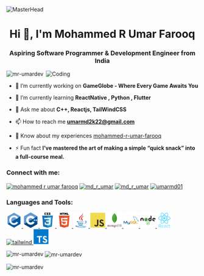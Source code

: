 ![MasterHead](https://as1.ftcdn.net/v2/jpg/03/52/39/00/1000_F_352390061_Bem8aYkzfGhIObTC4fXhf0PmKQjWM1wN.jpg)
<h1 align="center">Hi 👋, I'm Mohammed R Umar Farooq</h1>
<h3 align="center">Aspiring Software Programmer & Development Engineer from India</h3>
<img align="right" alt="Coding" width="400" src="https://media1.giphy.com/media/RbDKaczqWovIugyJmW/giphy.gif">

<p align="left"> <img src="https://komarev.com/ghpvc/?username=mr-umardev&label=Profile%20views&color=0e75b6&style=flat" alt="mr-umardev" /> </p>

- 🔭 I’m currently working on **GameGlobe - Where Every Game Awaits You**

- 🌱 I’m currently learning **ReactNative , Python , Flutter**

- 💬 Ask me about **C++, Reactjs, TailWindCSS**

- 📫 How to reach me **umarmd2k22@gmail.com**

- 📄 Know about my experiences [mohammed-r-umar-farooq](https://www.linkedin.com/in/mohammed-r-umar-farooq/)

- ⚡ Fun fact **I’ve mastered the art of making a simple “quick snack” into a full-course meal.**

<h3 align="left">Connect with me:</h3>
<p align="left">
<a href="https://linkedin.com/in/mohammed r umar farooq" target="blank"><img align="center" src="https://raw.githubusercontent.com/rahuldkjain/github-profile-readme-generator/master/src/images/icons/Social/linked-in-alt.svg" alt="mohammed r umar farooq" height="30" width="40" /></a>
<a href="https://www.codechef.com/users/md_r_umar" target="blank"><img align="center" src="https://cdn.jsdelivr.net/npm/simple-icons@3.1.0/icons/codechef.svg" alt="md_r_umar" height="30" width="40" /></a>
<a href="https://www.leetcode.com/md_r_umar" target="blank"><img align="center" src="https://raw.githubusercontent.com/rahuldkjain/github-profile-readme-generator/master/src/images/icons/Social/leet-code.svg" alt="md_r_umar" height="30" width="40" /></a>
<a href="https://auth.geeksforgeeks.org/user/umarmd01" target="blank"><img align="center" src="https://raw.githubusercontent.com/rahuldkjain/github-profile-readme-generator/master/src/images/icons/Social/geeks-for-geeks.svg" alt="umarmd01" height="30" width="40" /></a>
</p>

<h3 align="left">Languages and Tools:</h3>
<p align="left"> <a href="https://www.cprogramming.com/" target="_blank" rel="noreferrer"> <img src="https://raw.githubusercontent.com/devicons/devicon/master/icons/c/c-original.svg" alt="c" width="40" height="40"/> </a> <a href="https://www.w3schools.com/cpp/" target="_blank" rel="noreferrer"> <img src="https://raw.githubusercontent.com/devicons/devicon/master/icons/cplusplus/cplusplus-original.svg" alt="cplusplus" width="40" height="40"/> </a> <a href="https://www.w3schools.com/css/" target="_blank" rel="noreferrer"> <img src="https://raw.githubusercontent.com/devicons/devicon/master/icons/css3/css3-original-wordmark.svg" alt="css3" width="40" height="40"/> </a> <a href="https://www.w3.org/html/" target="_blank" rel="noreferrer"> <img src="https://raw.githubusercontent.com/devicons/devicon/master/icons/html5/html5-original-wordmark.svg" alt="html5" width="40" height="40"/> </a> <a href="https://www.java.com" target="_blank" rel="noreferrer"> <img src="https://raw.githubusercontent.com/devicons/devicon/master/icons/java/java-original.svg" alt="java" width="40" height="40"/> </a> <a href="https://developer.mozilla.org/en-US/docs/Web/JavaScript" target="_blank" rel="noreferrer"> <img src="https://raw.githubusercontent.com/devicons/devicon/master/icons/javascript/javascript-original.svg" alt="javascript" width="40" height="40"/> </a> <a href="https://www.mongodb.com/" target="_blank" rel="noreferrer"> <img src="https://raw.githubusercontent.com/devicons/devicon/master/icons/mongodb/mongodb-original-wordmark.svg" alt="mongodb" width="40" height="40"/> </a> <a href="https://www.mysql.com/" target="_blank" rel="noreferrer"> <img src="https://raw.githubusercontent.com/devicons/devicon/master/icons/mysql/mysql-original-wordmark.svg" alt="mysql" width="40" height="40"/> </a> <a href="https://nodejs.org" target="_blank" rel="noreferrer"> <img src="https://raw.githubusercontent.com/devicons/devicon/master/icons/nodejs/nodejs-original-wordmark.svg" alt="nodejs" width="40" height="40"/> </a> <a href="https://reactjs.org/" target="_blank" rel="noreferrer"> <img src="https://raw.githubusercontent.com/devicons/devicon/master/icons/react/react-original-wordmark.svg" alt="react" width="40" height="40"/> </a> <a href="https://tailwindcss.com/" target="_blank" rel="noreferrer"> <img src="https://www.vectorlogo.zone/logos/tailwindcss/tailwindcss-icon.svg" alt="tailwind" width="40" height="40"/> </a> <a href="https://www.typescriptlang.org/" target="_blank" rel="noreferrer"> <img src="https://raw.githubusercontent.com/devicons/devicon/master/icons/typescript/typescript-original.svg" alt="typescript" width="40" height="40"/> </a> </p>

<p><img align="left" src="https://github-readme-stats.vercel.app/api/top-langs?username=mr-umardev&show_icons=true&locale=en&layout=compact" alt="mr-umardev" /></p>

<p>&nbsp;<img align="center" src="https://github-readme-stats.vercel.app/api?username=mr-umardev&show_icons=true&locale=en" alt="mr-umardev" /></p>

<p><img align="center" src="https://github-readme-streak-stats.herokuapp.com/?user=mr-umardev&" alt="mr-umardev" /></p>
